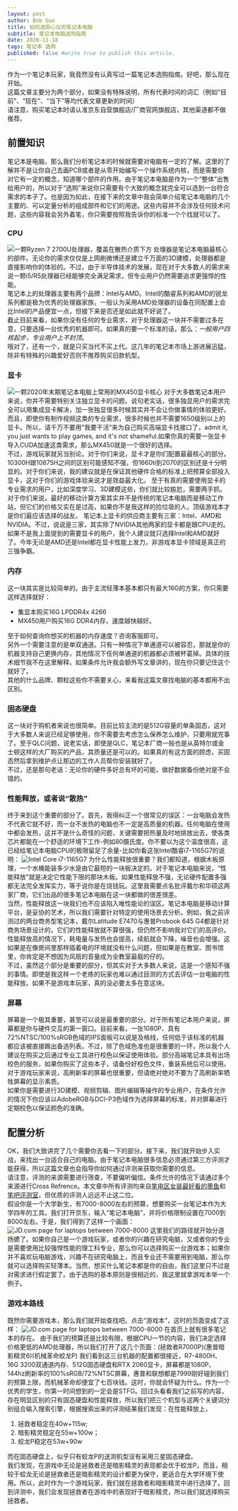 ```yaml
---
layout: post
author: Bob Guo
title: 如何选购心仪的笔记本电脑
subtitle: 笔记本电脑选购指南
date: 2020-11-18
tags: 笔记本 选购
published: false #write true to publish this article.
---
```

作为一个笔记本玩家，我竟然没有认真写过一篇笔记本选购指南。好吧，那么现在开始。  
这篇文章主要分为两个部分，如果没有特殊说明，所有代表时间的词汇（例如“目前”、“现在”、“当下”等均代表文章更新的时间）  
请注意，购买笔记本时请认准京东自营旗舰店/厂商官网旗舰店，其他渠道都不做推荐。
## 前置知识
笔记本是电脑，那么我们分析笔记本的时候就需要对电脑有一定的了解。这里的了解并不是让你自己去画PCB或者是从零开始编写一个操作系统内核，而是需要你对它有一定的概念，知道哪个部件的作用。由于笔记本电脑是作为一个“整体”出售给用户的，所以对于“选购”来说你只需要有个大致的概念就完全可以选到一台符合需求的本子了。也是因为如此，在接下来的文章中我会简单介绍笔记本电脑的几个主要的、可以定量分析的组成部件和它们的用途。这些内容并不会涉及任何技术问题，这些内容我会另外着笔，你只需要按照我告诉你的标准一个个找就可以了。
### CPU
![一颗Ryzen 7 2700U处理器，覆盖在散热介质下方](/img/laptop_guide/cpu.jpg)
处理器是笔记本电脑最核心的部件。无论你的需求仅仅是上网刷微博还是建立千万面的3D建模，处理器都是直接影响你的体验的。不过，由于半导体技术的发展，现在对于大多数人的需求来说一颗i5/R5处理器已经能够完全满足需求，但专业用户仍然需要追求更强悍的性能。  
笔记本上的处理器主要有两个品牌：Intel与AMD。Intel的酷睿系列和AMD的锐龙系列都是极为优秀的处理器家族，一般认为采用AMD处理器的设备在同配置上会比Intel的产品便宜一点，但接下来是否还是如此就不好说了。  
截止目前来看，如果你没有任何的专业需求，对于处理器这一块并不需要过多在意，只要选择一台优秀的机器即可。如果真的要一个标准的话，那么：*一般用户四核起步，专业用户上不封顶*。  
哦对了，还有一个，就是只买当代不买上代。这几年的笔记本市场上游进展迅猛，除非有特殊的兴趣爱好否则不推荐购买旧款机型。
### 显卡
![一颗2020年末期笔记本电脑上常用的MX450显卡核心](/img/laptop_guide/gpu.jpg)
对于大多数笔记本用户来说，你并不需要特别关注独立显卡的问题。说句老实话，很多独显用户的需求完全可以用集成显卡解决，加一张独显很多时候其实并不会让你做事情的体验更好。而且，即使你有制作视频这类的专业需求，很多时候也并不需要1650级别以上的显卡。所以，请千万不要用“我要干活”来为自己购买高端显卡找接口了，admit it, you just wants to play games, and it's not shameful.如果你真的需要一张显卡导入CUDA加速这类需求，那么MX450就是一个很好的选择。  
不过，游戏玩家就另当别论。对于你们来说，显卡才是你们配置最最核心的部分。10300H跟10875H之间的区别可能感知不强，但1660ti到2070的区别还是十分明显的。对于你们来说，我的建议就是在保证其他硬件合格的标准上把预算全部投入显卡，这对于你们的游戏体验来说才是效益最大化。 
至于有真的需要使用显卡的专业需求的用户，比如深度学习、3D建模这些，你们就比较尴尬，需要两手抓。对于你们来说，最好的移动计算方案其实并不是传统的笔记本电脑而是移动工作站，但它们的价格又实在是过高，如果你不是我这样的捡垃圾的人，顶级游戏本才是你们最应该选择的战友。
笔记本上显卡的供应商主要有三家：Intel、AMD和NVIDIA。不过，说说是三家，其实除了NVIDIA其他两家的显卡都是跟CPU走的。如果不是我上面提到的需要显卡的用户，我个人建议就只选择Intel和AMD就好了。今年无论是AMD还是Intel都在显卡性能上发力，非游戏本显卡领域是真正的三强争霸。
### 内存
这一块其实是比较简单的。由于主流轻薄本基本都只有最大16G的方案，你只需要这样选择就好：
* 集显本购买16G LPDDR4x 4266
* MX450用户购买16G DDR4内存，速度越快越好。

至于如何查询你想买的机器的内存速度？咨询客服即可。  
另外一个需要注意的是单双通道。只有一种情况下单通道可以被容忍，那就是你的机器支持自己更换内存，其他情况下任何单通道的机器都必须被杯葛掉。具体的技术细节我不在这里解释，如果条件允许我会额外写文章讲的，现在你只要记住这个就好了。  
其他的什么品牌、颗粒这些你不需要关心，来看我这篇文章找电脑的基本都用不出区别。
### 固态硬盘
这一块对于购机者来说也很简单。目前比较主流的是512G容量的单条固态，这对于大多数人来说已经足够使用，你不需要去考虑怎么保养怎么维护，只要用就完事了。至于QLC问题，说老实话，即使是QLC，笔记本厂商一般也是从英特尔或金士顿这样的大厂购买的产品，其质量还是可以的。如果真的有这方面的顾虑，买固态然后拿到维护点让那边的工作人员帮你安装就好了。  
不过，还是那句老话：无论你的硬件多好总有坏的可能，做好数据备份绝对是不会错的。
### 性能释放，或者说“散热”
终于来到这个重要的部分了。首先，我得纠正一个很常见的误区：一台电脑会发热不代表它就不好，而一台不发热的电脑也不一定是高质量的机器。任何电脑在使用中都会发热，这并不是什么奇怪的问题，关键需要把热量及时地排放出去，使各类芯片都能在一个舒适的环境下工作-例如80摄氏度。你不要以为这个温度很高，这已经给笔记本电脑CPU的极限留足了余量-比如你看这张Intel酷睿i7-1165G7的说明：
![Intel Core i7-1165G7](/img/laptop_guide/cpu_tjunc.jpg)
为什么性能释放很重要？我们都知道，根据木板原理，一个水桶能装多少水是由它最短的一块板决定的。对于笔记本电脑来说，“性能释放”就是决定它性能下限的那块木板。如果性能释放不强，无论硬件配置多强都无法完全发挥实力，等于说你是在烧钱玩。这里我需要点名批评戴尔和华硕这两家厂商，它们出品的很多笔记本电脑在这一块都做的很差很差。  
当然，性能释放这一块我们也不应该陷入唯性能论的误区。笔记本电脑是移动计算平台，是妥协的艺术，所以我们需要针对特定的使用场景去分析。例如，我之前评测过的两台商务型笔记本，戴尔Latitude E7470与惠普Probook 645 G4都是针对商务场景设计的，它们的性能释放就不算很强，但仍然不影响我对它们的高评价。性能释放高的情况下，耗电量与发热也会提高，续航就会下降，噪音也会增强。这如果是在像房间里那样插着电的环境就没有什么问题，但如果是在教室、图书馆里，你肯定是不想因为风扇的音量成为全教室最靓的仔的。  
不过，虽然这个部分是重要的部分，但其实对于大多数人来说，这是一个感知不强的事情。即使是我这样一个老练的玩家也难以通过目测的方式去评估一台电脑的性能释放。如果不是游戏本玩家，真的没必要太多在意这块。
### 屏幕
屏幕是一个极其重要，甚至可以说是最重要的部分。对于所有笔记本用户来说，屏幕都是你与硬件交互的第一窗口。目前来看，一张1080P、具有72%NTSC/100%sRGB色域的IPS面板可以说是及格线，任何低于该标准的机器都应该被直接踢出备选列表。不过，除了色域色准也是很重要的一环，所以我个人建议在购买之后通过专业工具进行校色以保证使用体验。部分高端笔记本具有出场校色的服务，如果你购买了这些本子，请备份好校色文件，重装系统后可以使用。
对于游戏玩家来说，高刷新率的屏幕也很重要，但请绝对绝对不要为了高刷新率牺牲屏幕的显示素质。  
如果你是需要进行3D建模、视频剪辑、图片编辑等操作的专业用户，在条件允许的情况下你应该以AdobeRGB与DCI-P3色域作为选择屏幕的标准，并对屏幕进行定期校色以保证颜色的准确。
## 配置分析
OK，我们大致讲完了几个需要你去看一下的部分。接下来，我们就开始步入实战，来找出一台适合自己的电脑。由于笔记本电脑很多信息必须通过第三方评测才能获得，所以这篇文章也会指导你如何通过评测来获取你需要的信息。  
请注意，评测的来源需要进行筛查，不要偏听偏信。条件允许的情况下请通过多个来源进行Cross Refrence。本文章中所有评测均来自[笔电区女装最好看的墨鱼](https://www.zhihu.com/people/mo-yu-JGH)和[笔吧评测室](https://space.bilibili.com/367877)，但优质的评测人远远不止这二位。  
假设你是一个大学新生，有7000-8000左右的预算，想要购买一台笔记本作为大学四年的工具。我们打开京东，输入“笔记本电脑”，并将价格限制设置在7000到8000左右。于是，我们得到了这样一个画面：
![JD.com page for laptops between 7000-8000](/img/laptop_guide/jd_search.png)
这里我们的路径就开始分道扬镳了。如果你自己是一个游戏玩家，或者你的兴趣在研究电脑，又或者你的专业是需要使用比较强悍性能的理工科专业，那么你可以选择购买一台游戏本；如果你并不喜欢玩电脑游戏，兴趣不在研究电脑上，而且专业还不需要用到电脑，那么你就可以选择购买轻薄本。当然，想买什么笔记本都是你的自由，我们这里只不过是对需求进行假定罢了。由于选购的基本原则是很相近的，我这里就拿游戏本举一个例子。
### 游戏本路线
既然你需要游戏本，那么我们就开始查找吧。点击“游戏本”，这时的页面变成了这样：
![JD.com page for laptops between 7000-8000](/img/laptop_guide/gaming1.png)
在首页上就有很多笔记本的存在。
由于我们的预算还是比较有限，根据CPU一节的内容，我们决定选择价格更低的AMD处理器，所以我们打开了这几个页面：(拯救者R7000P)(惠普暗影精灵6)(机械革命蛟龙P)
我们看到这三台机器的配置都很接近，R7-4800H、16G 3200双通道内存、512G固态硬盘和RTX 2060显卡，屏幕都是1080P、144hz刷新率的100%sRGB/72%NTSC屏幕，惠普和联想都是7999刚好碰到我们的预算上限，而机械革命却便宜了七百块钱。这时，你就会怀疑为什么。作为一个优秀的学生，你第一时间想到的一定会是STFG。回过头看看我们之前写的内容，存在明显区别的只有固态硬盘和性能释放，所以我们把三个机型与这两个关键词分别组合输入搜索引擎，根据搜索出来的评测结果我们发现：在性能释放上，  
1. 拯救者稳定在40w+115w;  
2. 暗影精灵稳定在55w+100w；  
3. 蛟龙P稳定在53w+90w

而在固态硬盘上，似乎只有蛟龙P的送测机型没有采用三星固态硬盘。  
我们发现，在游戏中无论是拯救者还是暗影精灵的表现都会优于蛟龙P。而且，相较于蛟龙无论是拯救者还是暗影精灵的设计都更为保守，更适合在大学环境下使用。所以，此时作为一个游戏玩家，我们就在拯救者和暗影精灵中进行选择了。回到评测中，我们会发现拯救者在游戏中的表现好于暗影精灵，所以我们就选择购买拯救者。
